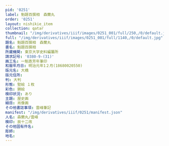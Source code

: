 ```yaml
---
pid: '0251'
label: 魁題百撰相　森蘭丸
order: '0251'
layout: nishikie_item
collection: qatar
thumbnail: "/img/derivatives/iiif/images/0251_001/full/250,/0/default.jpg"
full: "/img/derivatives/iiif/images/0251_001/full/1140,/0/default.jpg"
題名: 魁題百撰相　森蘭丸
書名: 魁題百撰相
所蔵機関: 東京大学史料編纂所
請求記号: '0380-9-(31)'
画工名: 一魁斎芳年筆印
和暦年月日: 明治元年1２月(18680020550)
版元名: 大橋
版元住所: 
判: 大判
形態: 竪絵 １枚
彩色: 錦絵
検印状況: あり
主題: 歴史画
細目: 肖像画
その他書誌事項: 雲峰筆記
manifest: "/img/derivatives/iiif/0251/manifest.json"
人名: 森蘭丸/雲峰
検印: 辰十二改
その他固有件名: 
彫師: 
地名: 
---
```

